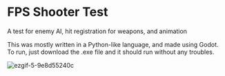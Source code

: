 # FPS Shooter Test

A test for enemy AI, hit registration for weapons, and animation

This was mostly written in a Python-like language, and made using Godot.
To run, just download the .exe file and it should run without any troubles.




![ezgif-5-9e8d55240c](https://user-images.githubusercontent.com/81180885/201583197-45f83c64-a6fb-43b2-aa22-05aeef9c092f.gif)

